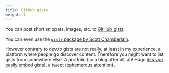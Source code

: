 ```yaml
---
title: GitHub gists
weight: 7
---
```


You can post short snippets, images, etc. to [GitHub gists](https://gist.github.com/).

You can even use the [`gistr` package by Scott Chamberlain](https://docs.ropensci.org/gistr/).

However contrary to dev.to gists are not really, at least in my experience, a platform where people go discover content.
Therefore you might want to list gists from somewhere else. 
A portfolio (so a blog after all, ah! Hugo [lets you easily embed gists](https://gohugo.io/content-management/shortcodes/#gist)), a tweet (ephemerous attention).
